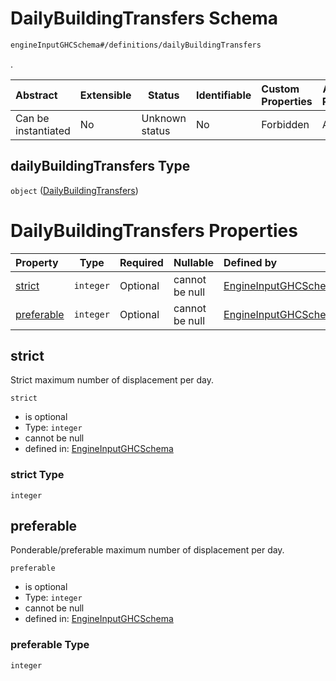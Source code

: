 # DailyBuildingTransfers Schema

```txt
engineInputGHCSchema#/definitions/dailyBuildingTransfers
```

.


| Abstract            | Extensible | Status         | Identifiable | Custom Properties | Additional Properties | Access Restrictions | Defined In                                                         |
| :------------------ | ---------- | -------------- | ------------ | :---------------- | --------------------- | ------------------- | ------------------------------------------------------------------ |
| Can be instantiated | No         | Unknown status | No           | Forbidden         | Allowed               | none                | [ghc.schema.json\*](../out/ghc.schema.json "open original schema") |

## dailyBuildingTransfers Type

`object` ([DailyBuildingTransfers](ghc-definitions-dailybuildingtransfers.md))

# DailyBuildingTransfers Properties

| Property                  | Type      | Required | Nullable       | Defined by                                                                                                                                                               |
| :------------------------ | --------- | -------- | -------------- | :----------------------------------------------------------------------------------------------------------------------------------------------------------------------- |
| [strict](#strict)         | `integer` | Optional | cannot be null | [EngineInputGHCSchema](ghc-definitions-dailybuildingtransfers-properties-strict.md "engineInputGHCSchema#/definitions/dailyBuildingTransfers/properties/strict")         |
| [preferable](#preferable) | `integer` | Optional | cannot be null | [EngineInputGHCSchema](ghc-definitions-dailybuildingtransfers-properties-preferable.md "engineInputGHCSchema#/definitions/dailyBuildingTransfers/properties/preferable") |

## strict

Strict maximum number of displacement per day.


`strict`

-   is optional
-   Type: `integer`
-   cannot be null
-   defined in: [EngineInputGHCSchema](ghc-definitions-dailybuildingtransfers-properties-strict.md "engineInputGHCSchema#/definitions/dailyBuildingTransfers/properties/strict")

### strict Type

`integer`

## preferable

Ponderable/preferable maximum number of displacement per day.


`preferable`

-   is optional
-   Type: `integer`
-   cannot be null
-   defined in: [EngineInputGHCSchema](ghc-definitions-dailybuildingtransfers-properties-preferable.md "engineInputGHCSchema#/definitions/dailyBuildingTransfers/properties/preferable")

### preferable Type

`integer`
